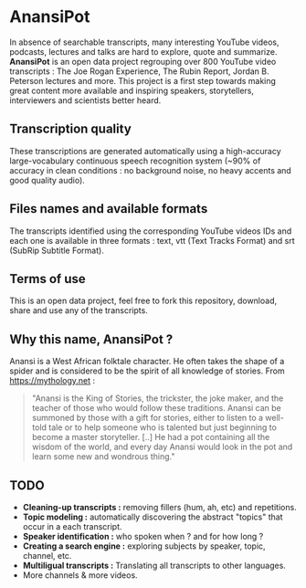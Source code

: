 # AnansiPot
In absence of searchable transcripts, many interesting YouTube videos, podcasts, lectures and talks are hard to explore, quote and summarize. **AnansiPot** is an open data project regrouping over 800 YouTube video transcripts : The Joe Rogan Experience, The Rubin Report, Jordan B. Peterson lectures and more. This project is a first step towards making great content more available and inspiring speakers, storytellers, interviewers and scientists better heard. 


## Transcription quality 
These transcriptions are generated automatically using a high-accuracy large-vocabulary continuous speech recognition system (~90% of accuracy in clean conditions : no background noise, no heavy accents and good quality audio). 

## Files names and available formats 
The transcripts identified using the corresponding YouTube videos IDs and each one is available in three formats : text, vtt (Text Tracks Format) and srt (SubRip Subtitle Format).

## Terms of use 
This is an open data project, feel free to fork this repository, download, share and use any of the transcripts. 

## Why this name, AnansiPot ? 
Anansi is a West African folktale character. He often takes the shape of a spider and is considered to be the spirit of all knowledge of stories.
From https://mythology.net : 
> "Anansi is the King of Stories, the trickster, the joke maker, and the teacher of those who would follow these traditions. Anansi can be summoned by those with a gift for stories, either to listen to a well-told tale or to help someone who is talented but just beginning to become a master storyteller. [..] He had a pot containing all the wisdom of the world, and every day Anansi would look in the pot and learn some new and wondrous thing."

## TODO 
- **Cleaning-up transcripts :** removing fillers (hum, ah, etc) and repetitions.
- **Topic modeling :** automatically discovering the abstract "topics" that occur in a each transcript.
- **Speaker identification :** who spoken when ? and for how long ?
- **Creating a search engine :** exploring subjects by speaker, topic, channel, etc.
- **Multiligual transcripts :** Translating all transcripts to other languages.
- More channels & more videos.
